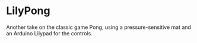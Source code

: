 # LilyPong

Another take on the classic game Pong, using a pressure-sensitive mat and an Arduino Lilypad for the controls.
